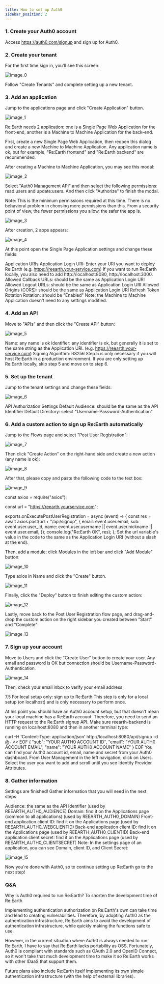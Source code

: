 ```yaml
---
title: How to set up Auth0
sidebar_position: 2
---
```


### 1. Create your Auth0 account
Access https://auth0.com/signup and sign up for Auth0.

### 2. Create your tenant
For the first time sign in, you'll see this screen:

![image_0](./img/Untitled.png)

Follow "Create Tenants" and complete setting up a new tenant.

### 3. Add an application
Jump to the applications page and click "Create Application" button.

![image_1](./img/Untitled1.png)

Re:Earth needs 2 application: one is a Single Page Web Application for the front-end, another is a Machine to Machine Application for the back-end.

First, create a new Single Page Web Application, then reopen this dialog and create a new Machine to Machine Application. Any application name is ok, but for example, "Re:Earth frontend" and "Re:Earth backend" are recommended.

After creating a Machine to Machine Application, you may see this modal:

![image_2](./img/Untitled2.png)

Select "Auth0 Management API" and then select the following permissions: read:users and update:users. And then click "Authorize" to finish the modal.

Note: This is the minimum permissions required at this time. There is no behavioral problem in choosing more permissions than this. From a security point of view, the fewer permissions you allow, the safer the app is.

![image_3](./img/Untitled3.png)

After creation, 2 apps appears:

![image_4](./img/Untitled4.png)

At this point open the Single Page Application settings and change these fields:

Application URIs
Application Login URI: Enter your URI you want to deploy Re:Earth (e.g. https://reearth.your-service.com)
If you want to run Re:Earth locally, you also need to add http://localhost:8080, http://localhost:3000.
Allowed Callback URLs: should be the same as Application Login URI
Allowed Logout URLs: should be the same as Application Login URI
Allowed Origins (CORS): should be the same as Application Login URI
Refresh Token Rotation
Rotation: should be "Enabled"
Note: the Machine to Machine Application doesn't need to any settings modified.

### 4. Add an API
Move to "APIs" and then click the "Create API" button:

![image_5](./img/Untitled5.png)

Name: any name is ok
Identifier: any identifier is ok, but generally it is set to the same string as the Application URI. (e.g. https://reearth.your-service.com)
Signing Algorithm: RS256
Step 5 is only necessary if you will host Re:Earth in a production environment. If you are only setting up Re:Earth locally, skip step 5 and move on to step 6.
### 5. Set up the tenant
Jump to the tenant settings and change these fields:

![image_6](./img/Untitled6.png)

API Authorization Settings
Default Audience: should be the same as the API Identifier
Default Directory: select "Username-Password-Authentication"
### 6. Add a custom action to sign up Re:Earth automatically
Jump to the Flows page and select "Post User Registration":

![image_7](./img/Untitled7.png)

Then click "Create Action" on the right-hand side and create a new action (any name is ok):

![image_8](./img/Untitled8.png)

After that, please copy and paste the following code to the text box:

![image_9](./img/Untitled9.png)

const axios = require("axios");

const url = "https://reearth.yourservice.com";

exports.onExecutePostUserRegistration = async (event) => {
  const res = await axios.post(url + "/api/signup", {
    email: event.user.email,
    sub: event.user.user_id,
    name: event.user.username || event.user.nickname || event.user.email,
  });
  console.log("Re:Earth OK", res);
};
Set the url variable's value in the code to the same as the Application Login URI (without a slash at the end).

Then, add a module: click Modules in the left bar and click "Add Module" button:

![image_10](./img/Untitled10.png)

Type axios in Name and click the "Create" button.

![image_11](./img/Untitled11.png)

Finally, click the "Deploy" button to finish editing the custom action:

![image_12](./img/Untitled12.png)

Lastly, move back to the Post User Registration flow page, and drag-and-drop the custom action on the right sidebar you created between "Start" and "Complete":

![image_13](./img/Untitled13.png)

### 7. Sign up your account
Move to Users and click the "Create User" button to create your user. Any email and password is OK but connection should be Username-Password-Authentication.

![image_14](./img/Untitled14.png)

Then, check your email inbox to verify your email address.

7.5 For local setup only: sign up to Re:Earth
This step is only for a local setup (on localhost) and is only necessary to perform once.

At his point you should have an Auth0 account setup, but that doesn't mean your local machine has a Re:Earth account. Therefore, you need to send an HTTP request to the Re:Earth signup API. Make sure reearth-backend is running on localhost:8080 and then in another terminal type:

curl -H 'Content-Type: application/json' http://localhost:8080/api/signup -d @- << EOF
{
  "sub": "YOUR AUTH0 ACCOUNT ID",
  "email": "YOUR AUTH0 ACCOUNT EMAIL",
  "name": "YOUR AUTH0 ACCOUNT NAME"
}
EOF
You can find your Auth0 account id, email, name and secret from your Auth0 dashboard. From User Management in the left navigation, click on Users. Select the user you want to add and scroll until you see Identity Provider Attributes.

### 8. Gather information
Settings are finished! Gather information that you will need in the next steps:

Audience: the same as the API Identifier (used by REEARTH_AUTH0_AUDIENCE)
Domain: find it on the Applications page (common to all applications) (used by REEARTH_AUTH0_DOMAIN)
Front-end application client ID: find it on the Applications page (used by REEARTH_AUTH0_WEBCLIENTID)
Back-end application client ID: find it on the Applications page (used by REEARTH_AUTH0_CLIENTID)
Back-end application client secret: find it on the Applications page (used by REEARTH_AUTH0_CLIENTSECRET)
Note: In the settings page of an application, you can see Domain, client ID, and Client Secret:

![image_15](./img/Untitled15.png)

Now you're done with Auth0, so to continue setting up Re:Earth go to the next step!

### Q&A
Why is Auth0 required to run Re:Earth?
To shorten the development time of Re:Earth.

Implementing authentication authorization on Re:Earth's own can take time and lead to creating vulnerabilities. Therefore, by adopting Auth0 as the authentication infrastructure, Re:Earth aims to avoid the development of authentication infrastructure, while quickly making the functions safe to use.

However, in the current situation where Auth0 is always needed to run Re:Earth, I have to say that Re:Earth lacks portability as OSS. Fortunately, Auth0 is compliant with standards such as OAuth 2.0 and OpenID Connect, so it won't take that much development time to make it so Re:Earth works with other IDaaS that support them.

Future plans also include Re:Earth itself implementing its own simple authentication infrastructure (with the help of external libraries).